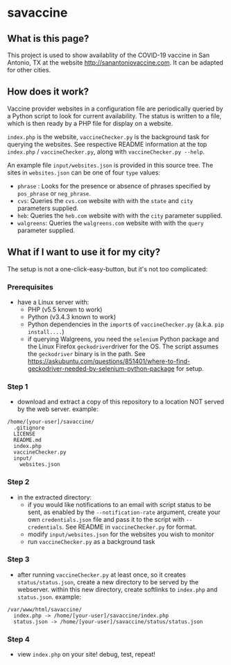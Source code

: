 # savaccine

## What is this page?

This project is used to show availablity of the COVID-19 vaccine in San Antonio, TX at the website http://sanantoniovaccine.com.  It can be adapted for other cities.

## How does it work?

Vaccine provider websites in a configuration file are periodically queried by a Python script to look for current availability.  The status is written to a file, which is then ready by a PHP file for display on a website.

`index.php` is the website, `vaccineChecker.py` is the background task for querying the websites.  See respective README information at the top `index.php` / `vaccineChecker.py`, along with `vaccineChecker.py --help`.

An example file `input/websites.json` is provided in this source tree.  The sites in `websites.json` can be one of four `type` values:
* `phrase` : Looks for the presence or absence of phrases specified by `pos_phrase` or `neg_phrase`.
* `cvs`: Queries the `cvs.com` website with with the `state` and `city` parameters supplied.
* `heb`: Queries the `heb.com` website with with the `city` parameter supplied.
* `walgreens`: Queries the `walgreens.com` website with with the `query` parameter supplied.

## What if I want to use it for my city?

The setup is not a one-click-easy-button, but it's not too complicated:

### Prerequisites
* have a Linux server with:
    * PHP (v5.5 known to work) 
    * Python (v3.4.3 known to work)
    * Python dependencies in the `import`s of `vaccineChecker.py` (a.k.a. `pip install....`)
    * if querying Walgreens, you need the `selenium` Python package and the Linux Firefox `geckodriver`driver for the OS.  The script assumes the `geckodriver` binary is in the path. See https://askubuntu.com/questions/851401/where-to-find-geckodriver-needed-by-selenium-python-package for setup.

### Step 1
* download and extract a copy of this repository to a location NOT served by the web server.  example:
```
/home/[your-user]/savaccine/
  .gitignore
  LICENSE
  README.md
  index.php
  vaccineChecker.py
  input/
    websites.json
```  
### Step 2
* in the extracted directory:
  * if you would like notifications to an email with script status to be sent, as enabled by the `--notification-rate` argument, create your own `credentials.json` file and pass it to the script with `--credentials`. See README in `vaccineChecker.py` for format.
  * modify `input/websites.json` for the websites you wish to monitor
  * run `vaccineChecker.py` as a background task

### Step 3
* after running `vaccineChecker.py` at least once, so it creates `status/status.json`, create a new directory to be served by the webserver.  within this new directory, create softlinks to `index.php` and `status.json`.  example:

```
/var/www/html/savaccine/
  index.php -> /home/[your-user]/savaccine/index.php
  status.json -> /home/[your-user]/savaccine/status/status.json
```

### Step 4
* view `index.php` on your site!  debug, test, repeat!


